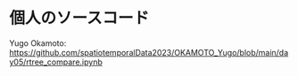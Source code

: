 # 個人のソースコード
Yugo Okamoto: <https://github.com/spatiotemporalData2023/OKAMOTO_Yugo/blob/main/day05/rtree_compare.ipynb>
